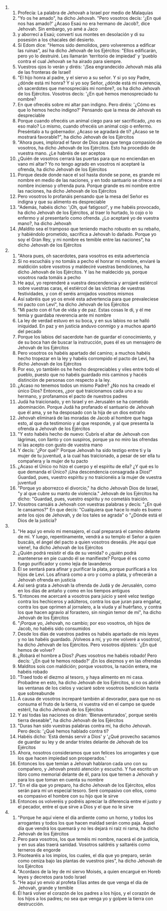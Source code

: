 <ol>
  <li>
    <ol>
      <li>Profecía: La palabra de Jehovah a Israel por medio de Malaquías</li>
      <li>"Yo os he amado", ha dicho Jehovah. "Pero vosotros decís: '¿En qué nos has amado?' ¿Acaso Esaú no era hermano de Jacob?, dice Jehovah. Sin embargo, yo amé a Jaco</li>
      <li>y aborrecí a Esaú; convertí sus montes en desolación y di su posesión a los chacales del desierto.</li>
      <li>Si Edom dice: "Hemos sido demolidos, pero volveremos a edificar las ruinas", así ha dicho Jehovah de los Ejércitos: "Ellos edificarán, pero yo lo destruiré. Les llamarán 'territorio de impiedad' y 'pueblo contra el cual Jehovah se ha airado para siempre.</li>
      <li>Vuestros ojos lo verán y diréis: '¡Sea engrandecido Jehovah más allá de las fronteras de Israel!</li>
      <li>"El hijo honra al padre, y el siervo a su señor. Y si yo soy Padre, ¿dónde está mi honra? Y si yo soy Señor, ¿dónde está mi reverencia, oh sacerdotes que menospreciáis mi nombre?, os ha dicho Jehovah de los Ejércitos. Vosotros decís: '¿En qué hemos menospreciado tu nombre?</li>
      <li>En que ofrecéis sobre mi altar pan indigno. Pero diréis: '¿Cómo es que lo hemos hecho indigno?' Pensando que la mesa de Jehovah es despreciable</li>
      <li>Porque cuando ofrecéis un animal ciego para ser sacrificado, ¿no es eso malo? Lo mismo, cuando ofrecéis un animal cojo o enfermo. Preséntalo a tu gobernador. ¿Acaso se agradará de ti? ¿Acaso se te mostrará favorable?", ha dicho Jehovah de los Ejércitos</li>
      <li>"Ahora pues, implorad el favor de Dios para que tenga compasión de vosotros, ha dicho Jehovah de los Ejércitos. Esto ha procedido de vuestra mano. ¿Le habréis de ser aceptos</li>
      <li>¿Quién de vosotros cerrará las puertas para que no enciendan en vano mi altar? Yo no tengo agrado en vosotros ni aceptaré la ofrenda, ha dicho Jehovah de los Ejércitos</li>
      <li>Porque desde donde nace el sol hasta donde se pone, es grande mi nombre en medio de las naciones, y en todo santuario se ofrece a mi nombre incienso y ofrenda pura. Porque grande es mi nombre entre las naciones, ha dicho Jehovah de los Ejércitos</li>
      <li>Pero vosotros lo profanáis pensando que la mesa del Señor es indigna y que su alimento es despreciable</li>
      <li>"Además, habéis dicho: '¡Oh, qué fatigoso!', y me habéis provocado, ha dicho Jehovah de los Ejércitos, al traer lo hurtado, lo cojo o lo enfermo y al presentarlo como ofrenda. ¿Lo aceptaré yo de vuestra mano?, ha dicho Jehovah</li>
      <li>¡Maldito sea el tramposo que teniendo macho robusto en su rebaño, y habiéndolo prometido, sacrifica a Jehovah lo dañado. Porque yo soy el Gran Rey, y mi nombre es temible entre las naciones", ha dicho Jehovah de los Ejércitos</li>
    </ol>
  </li>
  <li>
    <ol>
      <li>"Ahora pues, oh sacerdotes, para vosotros es esta advertencia</li>
      <li>Si no escucháis y no tomáis a pecho el honrar mi nombre, enviaré la maldición sobre vosotros y maldeciré vuestras bendiciones, ha dicho Jehovah de los Ejércitos. Y las he maldecido ya, porque vosotros nada tomáis a pecho</li>
      <li>He aquí, yo reprenderé a vuestra descendencia y arrojaré estiércol sobre vuestras caras, el estiércol de las víctimas de vuestras festividades, y con él seréis arrojados vosotros mismos</li>
      <li>Así sabréis que yo os envié esta advertencia para que prevaleciese mi pacto con Leví", ha dicho Jehovah de los Ejércitos</li>
      <li>"Mi pacto con él fue de vida y de paz. Estas cosas le di, y él me temía y guardaba reverencia ante mi nombre</li>
      <li>La ley de verdad estuvo en su boca, y en sus labios no se halló iniquidad. En paz y en justicia anduvo conmigo y a muchos apartó del pecado</li>
      <li>Porque los labios del sacerdote han de guardar el conocimiento, y de su boca han de buscar la instrucción, pues él es un mensajero de Jehovah de los Ejércitos</li>
      <li>Pero vosotros os habéis apartado del camino; a muchos habéis hecho tropezar en la ley y habéis corrompido el pacto de Leví, ha dicho Jehovah de los Ejércitos</li>
      <li>Por eso, yo también os he hecho despreciables y viles entre todo el pueblo, puesto que no habéis guardado mis caminos y hacéis distinción de personas con respecto a la ley.</li>
      <li>¿Acaso no tenemos todos un mismo Padre? ¿No nos ha creado el único Dios? Entonces, ¿por qué traicionamos cada uno a su hermano, y profanamos el pacto de nuestros padres</li>
      <li>Judá ha traicionado, y en Israel y en Jerusalén se ha cometido abominación. Porque Judá ha profanado el santuario de Jehovah que él ama, y se ha desposado con la hija de un dios extraño</li>
      <li>Jehovah eliminará de las moradas de Jacob al hombre que haga esto, al que da testimonio y al que responde, y al que presenta la ofrenda a Jehovah de los Ejércitos</li>
      <li>"Y esto habéis hecho de nuevo: Cubrís el altar de Jehovah con lágrimas, con llanto y con suspiros, porque ya no miro las ofrendas ni las acepto con gusto de vuestra mano</li>
      <li>Y decís: '¿Por qué?' Porque Jehovah ha sido testigo entre ti y la mujer de tu juventud, a la cual has traicionado, a pesar de ser ella tu compañera y la mujer de tu pacto</li>
      <li>¿Acaso el Único no hizo el cuerpo y el espíritu de ella? ¿Y qué es lo que demanda el Único? ¡Una descendencia consagrada a Dios!" Guardad, pues, vuestro espíritu y no traicionéis a la mujer de vuestra juventud</li>
      <li>"Porque yo aborrezco el divorcio," ha dicho Jehovah Dios de Israel, "y al que cubre su manto de violencia." Jehovah de los Ejércitos ha dicho: "Guardad, pues, vuestro espíritu y no cometáis traición.</li>
      <li>Vosotros cansáis a Jehovah con vuestras palabras y decís: "¿En qué le cansamos?" En que decís: "Cualquiera que hace lo malo es bueno ante los ojos de Jehovah, y de los tales se agrada" o "¿Dónde está el Dios de la justicia?</li>
    </ol>
  </li>
  <li>
    <ol>
      <li>"He aquí yo envío mi mensajero, el cual preparará el camino delante de mí. Y luego, repentinamente, vendrá a su templo el Señor a quien buscáis, el ángel del pacto a quien vosotros deseáis. ¡He aquí que viene!, ha dicho Jehovah de los Ejércitos</li>
      <li>¿Quién podrá resistir el día de su venida? o ¿quién podrá mantenerse en pie cuando él se manifieste? Porque él es como fuego purificador y como lejía de lavanderos</li>
      <li>Él se sentará para afinar y purificar la plata, porque purificará a los hijos de Leví. Los afinará como a oro y como a plata, y ofrecerán a Jehovah ofrenda en justicia</li>
      <li>Así será grata a Jehovah la ofrenda de Judá y de Jerusalén, como en los días de antaño y como en los tiempos antiguos</li>
      <li>"Entonces me acercaré a vosotros para juicio y seré veloz testigo contra los hechiceros y adúlteros, contra los que juran para engañar, contra los que oprimen al jornalero, a la viuda y al huérfano, y contra los que hacen agravio al forastero, sin ningún temor de mí", ha dicho Jehovah de los Ejércitos</li>
      <li>"¡Porque yo, Jehovah, no cambio; por eso vosotros, oh hijos de Jacob, no habéis sido consumidos</li>
      <li>Desde los días de vuestros padres os habéis apartado de mis leyes y no las habéis guardado. ¡Volveos a mí, y yo me volveré a vosotros!, ha dicho Jehovah de los Ejércitos. Pero vosotros dijisteis: '¿En qué hemos de volver?</li>
      <li>¿Robará el hombre a Dios? ¡Pues vosotros me habéis robado! Pero decís: '¿En qué te hemos robado?' ¡En los diezmos y en las ofrendas</li>
      <li>Malditos sois con maldición; porque vosotros, la nación entera, me habéis robado</li>
      <li>"Traed todo el diezmo al tesoro, y haya alimento en mi casa. Probadme en esto, ha dicho Jehovah de los Ejércitos, si no os abriré las ventanas de los cielos y vaciaré sobre vosotros bendición hasta que sobreabunde</li>
      <li>A causa de vosotros increparé también al devorador, para que no os consuma el fruto de la tierra, ni vuestra vid en el campo se quede estéril, ha dicho Jehovah de los Ejércitos</li>
      <li>Y así todas las naciones os dirán: 'Bienaventurados', porque seréis tierra deseable", ha dicho Jehovah de los Ejércitos</li>
      <li>"Duras han sido vuestras palabras contra mí, ha dicho Jehovah. Pero decís: '¿Qué hemos hablado contra ti?</li>
      <li>Habéis dicho: 'Está demás servir a Dios' y '¿Qué provecho sacamos de guardar su ley y de andar tristes delante de Jehovah de los Ejércitos</li>
      <li>Ahora, nosotros consideramos que son felices los arrogantes y que los que hacen impiedad son prosperados.'</li>
      <li>Entonces los que temían a Jehovah hablaron cada uno con su compañero, y Jehovah prestó atención y escuchó. Y fue escrito un libro como memorial delante de él, para los que temen a Jehovah y para los que toman en cuenta su nombre</li>
      <li>"En el día que yo preparo, ha dicho Jehovah de los Ejércitos, ellos serán para mí un especial tesoro. Seré compasivo con ellos, como es compasivo el hombre con su hijo que le sirve</li>
      <li>Entonces os volveréis y podréis apreciar la diferencia entre el justo y el pecador, entre el que sirve a Dios y el que no le sirve</li>
    </ol>
  </li>
  <li>
    <ol>
      <li>"Porque he aquí viene el día ardiente como un horno, y todos los arrogantes y todos los que hacen maldad serán como paja. Aquel día que vendrá los quemará y no les dejará ni raíz ni rama, ha dicho Jehovah de los Ejércitos</li>
      <li>Pero para vosotros, los que teméis mi nombre, nacerá el  de justicia, y en sus alas traerá sanidad. Vosotros saldréis y saltaréis como terneros de engorde</li>
      <li>Pisotearéis a los impíos, los cuales, el día que yo preparo, serán como ceniza bajo las plantas de vuestros pies", ha dicho Jehovah de los Ejércitos</li>
      <li>"Acordaos de la ley de mi siervo Moisés, a quien encargué en Horeb leyes y decretos para todo Israel</li>
      <li>"He aquí yo envío al profeta Elías antes de que venga el día de Jehovah, grande y temible</li>
      <li>Él hará volver el corazón de los padres a los hijos, y el corazón de los hijos a los padres; no sea que venga yo y golpee la tierra con destrucción.</li>
    </ol>
  </li>
</ol>